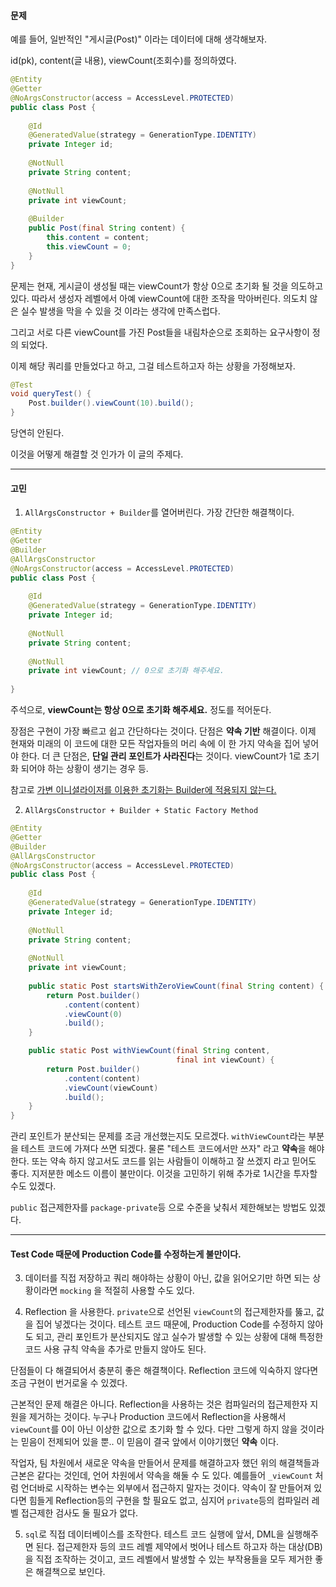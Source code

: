 #### 문제

예를 들어, 일반적인 "게시글(Post)" 이라는 데이터에 대해 생각해보자.

id(pk), content(글 내용), viewCount(조회수)를 정의하였다.

```java
@Entity
@Getter
@NoArgsConstructor(access = AccessLevel.PROTECTED)
public class Post {  
  
    @Id  
    @GeneratedValue(strategy = GenerationType.IDENTITY)  
    private Integer id;  
  
    @NotNull  
    private String content;  
  
    @NotNull  
    private int viewCount;  
              
    @Builder  
    public Post(final String content) {  
        this.content = content;  
        this.viewCount = 0;          
    }
}
```

문제는 현재, 게시글이 생성될 때는 viewCount가 항상 0으로 초기화 될 것을 의도하고 있다.
따라서 생성자 레벨에서 아예 viewCount에 대한 조작을 막아버린다. 
의도치 않은 실수 발생을 막을 수 있을 것 이라는 생각에 만족스럽다.

그리고 서로 다른 viewCount를 가진 Post들을 내림차순으로 조회하는 요구사항이 정의 되었다.

이제 해당 쿼리를 만들었다고 하고, 
그걸 테스트하고자 하는 상황을 가정해보자.
```java
@Test
void queryTest() {
	Post.builder().viewCount(10).build();
}
```
당연히 안된다.

이것을 어떻게 해결할 것 인가가 이 글의 주제다.

---

#### 고민

1.  `AllArgsConstructor + Builder`를 열어버린다.
가장 간단한 해결책이다. 
```java
@Entity
@Getter
@Builder
@AllArgsConstructor
@NoArgsConstructor(access = AccessLevel.PROTECTED)
public class Post {  
  
    @Id  
    @GeneratedValue(strategy = GenerationType.IDENTITY)  
    private Integer id;  
  
    @NotNull  
    private String content;  
  
    @NotNull  
    private int viewCount; // 0으로 초기화 해주세요.
              
}
```
주석으로, **viewCount는 항상 0으로 초기화 해주세요.** 정도를 적어둔다.

장점은 구현이 가장 빠르고 쉽고 간단하다는 것이다.
단점은 **약속 기반** 해결이다. 이제 현재와 미래의 이 코드에 대한 모든 작업자들의 머리 속에 이 한 가지 약속을 집어 넣어야 한다. 
더 큰 단점은, **단일 관리 포인트가 사라진다**는 것이다. viewCount가 1로 초기화 되어야 하는 상황이 생기는 경우 등.

참고로 [가변 이니셜라이저를 이용한 초기화는 Builder에 적용되지 않는다.](obsidian://open?vault=Oghma-Infinium&file=Practice%2FJava%2FBuilder%EB%A5%BC%20%EC%82%AC%EC%9A%A9%ED%95%A0%20%EB%95%8C%2C%20%ED%81%B4%EB%9E%98%EC%8A%A4%20%ED%95%84%EB%93%9C%EC%9D%98%20%EA%B8%B0%EB%B3%B8%20%EA%B0%92%20%EC%84%A4%EC%A0%95)



2. `AllArgsConstructor + Builder + Static Factory Method`
```java
@Entity
@Getter
@Builder
@AllArgsConstructor
@NoArgsConstructor(access = AccessLevel.PROTECTED)
public class Post {  
  
    @Id  
    @GeneratedValue(strategy = GenerationType.IDENTITY)  
    private Integer id;  
  
    @NotNull  
    private String content;  
  
    @NotNull  
    private int viewCount;
	
	public static Post startsWithZeroViewCount(final String content) {  
	    return Post.builder()
		    .content(content)
		    .viewCount(0)
		    .build();
	}

	public static Post withViewCount(final String content,
									 final int viewCount) {  
	    return Post.builder()
		    .content(content)
		    .viewCount(viewCount)
		    .build();
	}    
}
```
관리 포인트가 분산되는 문제를 조금 개선했는지도 모르겠다.
`withViewCount`라는 부분을 테스트 코드에 가져다 쓰면 되겠다. 물론 "테스트 코드에서만 쓰자" 라고 **약속**을 해야 한다. 또는 약속 하지 않고서도 코드를 읽는 사람들이 이해하고 잘 쓰겠지 라고 믿어도 좋다.
지저분한 메소드 이름이 불만이다. 이것을 고민하기 위해 추가로 1시간을 투자할 수도 있겠다.

`public` 접근제한자를 `package-private`등 으로 수준을 낮춰서 제한해보는 방법도 있겠다.

---

#### Test Code 때문에 Production Code를 수정하는게 불만이다.

3. 데이터를 직접 저장하고 쿼리 해야하는 상황이 아닌, 값을 읽어오기만 하면 되는 상황이라면 `mocking` 을 적절히 사용할 수도 있다.

4. Reflection 을 사용한다.
`private`으로 선언된 `viewCount`의 접근제한자를 뚫고, 값을 집어 넣겠다는 것이다.
테스트 코드 때문에, Production Code를 수정하지 않아도 되고, 관리 포인트가 분산되지도 않고 실수가 발생할 수 있는 상황에 대해 특정한 코드 사용 규칙 약속을 추가로 만들지 않아도 된다.

단점들이 다 해결되어서 충분히 좋은 해결책이다.
Reflection 코드에 익숙하지 않다면 조금 구현이 번거로울 수 있겠다.

근본적인 문제 해결은 아니다.
Reflection을 사용하는 것은 컴파일러의 접근제한자 지원을 제거하는 것이다. 누구나 Production 코드에서 Reflection을 사용해서 `viewCount`를 0이 아닌 이상한 값으로 초기화 할 수 있다. 다만 그렇게 하지 않을 것이라는 믿음이 전제되어 있을 뿐..
이 믿음이 결국 앞에서 이야기했던 **약속** 이다.

작업자, 팀 차원에서 새로운 약속을 만들어서 문제를 해결하고자 했던 위의 해결책들과 근본은 같다는 것인데, 언어 차원에서 약속을 해둘 수 도 있다.
예를들어 `_viewCount` 처럼 언더바로 시작하는 변수는 외부에서 접근하지 말자는 것이다. 
약속이 잘 만들어져 있다면 힘들게 Reflection등의 구현을 할 필요도 없고, 심지어 `private`등의 컴파일러 레벨 접근제한 검사도 둘 필요가 없다.


5. `sql`로 직접 데이터베이스를 조작한다.
테스트 코드 실행에 앞서, DML을 실행해주면 된다.
접근제한자 등의 코드 레벨 제약에서 벗어나 테스트 하고자 하는 대상(DB)을 직접 조작하는 것이고,
코드 레벨에서 발생할 수 있는 부작용들을 모두 제거한 좋은 해결책으로 보인다.
